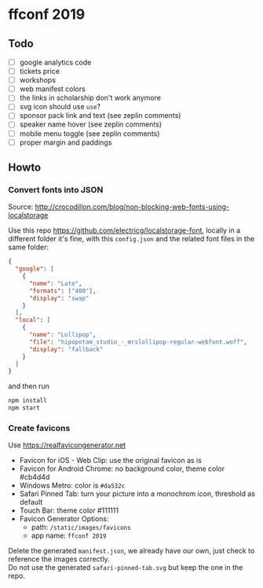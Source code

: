 # ffconf 2019

## Todo

- [ ] google analytics code
- [ ] tickets price
- [ ] workshops
- [ ] web manifest colors
- [ ] the links in scholarship don't work anymore
- [ ] svg icon should use `use`?
- [ ] sponsor pack link and text (see zeplin comments)
- [ ] speaker name hover (see zeplin comments)
- [ ] mobile menu toggle (see zeplin comments)
- [ ] proper margin and paddings

## Howto

### Convert fonts into JSON

Source: http://crocodillon.com/blog/non-blocking-web-fonts-using-localstorage

Use this repo https://github.com/electricg/localstorage-font, locally in a different folder it's fine, with this `config.json` and the related font files in the same folder:

```json
{
  "google": [
    {
      "name": "Lato",
      "formats": ["400"],
      "display": "swap"
    }
  ],
  "local": [
    {
      "name": "Lollipop",
      "file": "hipopotam_studio_-_mrslollipop-regular-webfont.woff",
      "display": "fallback"
    }
  ]
}
```

and then run

```bash
npm install
npm start
```

### Create favicons

Use https://realfavicongenerator.net

- Favicon for iOS - Web Clip: use the original favicon as is
- Favicon for Android Chrome: no background color, theme color #cb4d4d
- Windows Metro: color is `#da532c`
- Safari Pinned Tab: turn your picture into a monochrom icon, threshold as default
- Touch Bar: theme color #111111
- Favicon Generator Options:
  - path: `/static/images/favicons`
  - app name: `ffconf 2019`

Delete the generated `manifest.json`, we already have our own, just check to reference the images correctly.  
Do not use the generated `safari-pinned-tab.svg` but keep the one in the repo.
